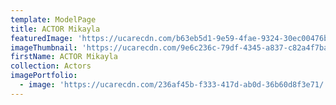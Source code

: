 ```yaml
---
template: ModelPage
title: ACTOR Mikayla
featuredImage: 'https://ucarecdn.com/b63eb5d1-9e59-4fae-9324-30ec00476b68/'
imageThumbnail: 'https://ucarecdn.com/9e6c236c-79df-4345-a837-c82a4f7bab87/'
firstName: ACTOR Mikayla
collection: Actors
imagePortfolio:
  - image: 'https://ucarecdn.com/236af45b-f333-417d-ab0d-36b60d8f3e71/'
---
```


